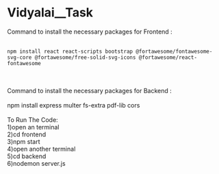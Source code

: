 # Vidyalai__Task
Command to install the necessary packages for Frontend :<br/>
<br/>
```
npm install react react-scripts bootstrap @fortawesome/fontawesome-svg-core @fortawesome/free-solid-svg-icons @fortawesome/react-fontawesome
``` 
<br/>
<br/>
Command to install the necessary packages for Backend :<br/>
<br/>
npm install express multer fs-extra pdf-lib cors
<br/>
<br/>
To Run The Code:<br />
1)open an terminal<br />
2)cd frontend<br />
3)npm start<br />
4)open another terminal<br />
5)cd backend<br />
6)nodemon server.js<br />

